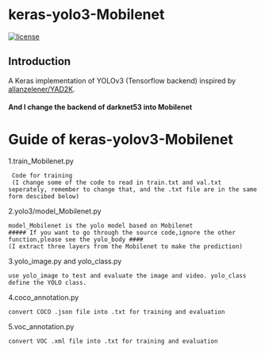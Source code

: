 # keras-yolo3-Mobilenet

[![license](https://img.shields.io/github/license/mashape/apistatus.svg)](LICENSE)

## Introduction

A Keras implementation of YOLOv3 (Tensorflow backend) inspired by [allanzelener/YAD2K](https://github.com/allanzelener/YAD2K).
#### And I change the backend of darknet53 into Mobilenet

# Guide of keras-yolov3-Mobilenet

1.train_Mobilenet.py 
     
     Code for training
     (I change some of the code to read in train.txt and val.txt seperately, remember to change that, and the .txt file are in the same form descibed below)

2.yolo3/model_Mobilenet.py 
    
    model_Mobilenet is the yolo model based on Mobilenet
    ##### If you want to go through the source code,ignore the other function,please see the yolo_body ####
    (I extract three layers from the Mobilenet to make the prediction)

3.yolo_image.py and yolo_class.py
    
    use yolo_image to test and evaluate the image and video. yolo_class define the YOLO class.

4.coco_annotation.py
    
    convert COCO .json file into .txt for training and evaluation

5.voc_annotation.py
    
    convert VOC .xml file into .txt for training and evaluation
        

